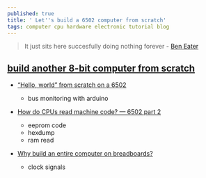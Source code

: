 ```yaml
---
published: true
title: ' Let''s build a 6502 computer from scratch'
tags: computer cpu hardware electronic tutorial blog
---
```

> It just sits here succesfully doing nothing forever - [Ben Eater](https://www.youtube.com/channel/UCS0N5baNlQWJCUrhCEo8WlA)

## [build another 8-bit computer from scratch](https://www.youtube.com/watch?v=HyznrdDSSGM&list=PLowKtXNTBypGqImE405J2565dvjafglHU)

- [“Hello, world” from scratch on a 6502](https://www.youtube.com/watch?v=LnzuMJLZRdU)
    - bus monitoring with arduino
- [How do CPUs read machine code? — 6502 part 2](https://www.youtube.com/watch?v=yl8vPW5hydQ)
	- eeprom code
	- hexdump
	- ram read
    
- [Why build an entire computer on breadboards?](https://www.youtube.com/watch?v=fCbAafKLqC8)
	- clock signals
